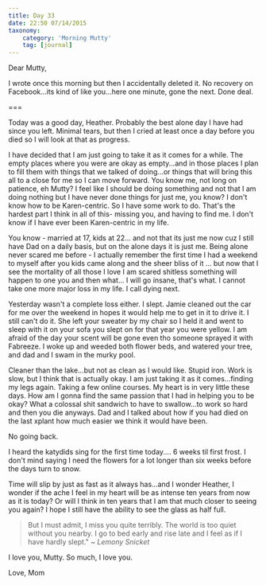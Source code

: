 ```yaml
---
title: Day 33
date: 22:50 07/14/2015 
taxonomy:
    category: 'Morning Mutty'
    tag: [journal]
---
```


Dear Mutty,

I wrote once this morning but then I accidentally deleted it. No recovery on Facebook...its kind of like you...here one minute, gone the next. Done deal.

===

Today was a good day, Heather. Probably the best alone day I have had since you left. Minimal tears, but then I cried at least once a day before you died so I will look at that as progress.

I have decided that I am just going to take it as it comes for a while. The empty places where you were are okay as empty...and in those places I plan to fill them with things that we talked of doing...or things that will bring this all to a close for me so I can move forward. You know me, not long on patience, eh Mutty? I feel like I should be doing something and not that I am doing nothing but I have never done things for just me, you know? I don't know how to be Karen-centric. So I have some work to do. That's the hardest part I think in all of this- missing you, and having to find me. I don't know if I have ever been Karen-centric in my life.

You know - married at 17, kids at 22... and not that its just me now cuz I still have Dad on a daily basis, but on the alone days it is just me. Being alone never scared me before - I actually remember the first time I had a weekend to myself after you kids came along and the sheer bliss of it ... but now that I see the mortality of all those I love I am scared shitless something will happen to one you and then what... I will go insane, that's what. I cannot take one more major loss in my life.
I call dying next.

Yesterday wasn't a complete loss either. I slept. Jamie cleaned out the car for me over the weekend in hopes it would help me to get in it to drive it. I still can't do it. She left your sweater by my chair so I held it and went to sleep with it on your sofa you slept on for that year you were yellow. I am afraid of the day your scent will be gone even tho someone sprayed it with Fabreeze. I woke up and weeded both flower beds, and watered your tree, and dad and I swam in the murky pool.

Cleaner than the lake...but not as clean as I would like. Stupid iron.
Work is slow, but I think that is actually okay. I am just taking it as it comes...finding my legs again. Taking a few online courses. My heart is in very little these days. How am I gonna find the same passion that I had in helping you to be okay? What a colossal shit sandwich to have to swallow...to work so hard and then you die anyways. Dad and I talked about how if you had died on the last xplant how much easier we think it would have been.

No going back.

I heard the katydids sing for the first time today.... 6 weeks til first frost. I don't mind saying I need the flowers for a lot longer than six weeks before the days turn to snow.

Time will slip by just as fast as it always has...and I wonder Heather, I wonder if the ache I feel in my heart will be as intense ten years from now as it is today? Or will I think in ten years that I am that much closer to seeing you again? I hope I still have the ability to see the glass as half full.

> But I must admit, I miss you quite terribly. The world is too quiet without you nearby. I go to bed early and rise late and I feel as if I have hardly slept." ~<cite> Lemony Snicket</cite>

I love you, Mutty. So much, I love you.

Love, Mom


